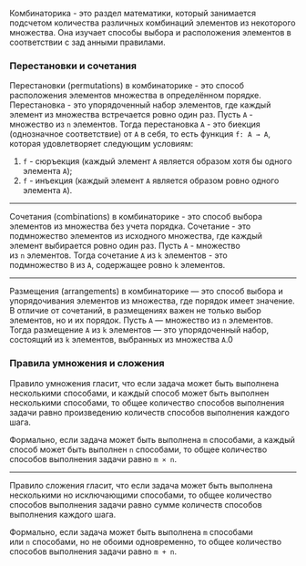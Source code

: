 Комбинаторика - это раздел математики, который занимается подсчетом количества различных комбинаций элементов из некоторого множества. Она изучает способы выбора и расположения элементов в соответствии с зад анными правилами.
### Перестановки и сочетания
Перестановки (permutations) в комбинаторике - это способ расположения элементов множества в определённом порядке. Перестановка - это упорядоченный набор элементов, где каждый элемент из множества встречается ровно один раз.
Пусть `A` - множество из `n` элементов. Тогда перестановка `A` - это биекция (однозначное соответствие) от `A` в себя, то есть функция `f: A → A`, которая удовлетворяет следующим условиям:

1. `f` - сюръекция (каждый элемент `A` является образом хотя бы одного элемента `A`);
2. `f` - инъекция (каждый элемент `A` является образом ровно одного элемента `A`).

------------------------------------------------------------------------------

Сочетания (combinations) в комбинаторике - это способ выбора элементов из множества без учета порядка. Сочетание - это подмножество элементов из исходного множества, где каждый элемент выбирается ровно один раз.
Пусть `A` - множество из `n` элементов. Тогда сочетание `A` из `k` элементов - это подмножество `B` из `A`, содержащее ровно `k` элементов.

-------------------------------------------------------------------------------

Размещения (arrangements) в комбинаторике — это способ выбора и упорядочивания элементов из множества, где порядок имеет значение. В отличие от сочетаний, в размещениях важен не только выбор элементов, но и их порядок.
Пусть `A` — множество из `n` элементов. Тогда размещение `A` из `k` элементов — это упорядоченный набор, состоящий из `k` элементов, выбранных из множества `A`.0
### Правила умножения и сложения
Правило умножения гласит, что если задача может быть выполнена несколькими способами, и каждый способ может быть выполнен несколькими способами, то общее количество способов выполнения задачи равно произведению количеств способов выполнения каждого шага.

Формально, если задача может быть выполнена `m` способами, а каждый способ может быть выполнен `n` способами, то общее количество способов выполнения задачи равно `m × n`.

-------------------------------------------------------------------------------

Правило сложения гласит, что если задача может быть выполнена несколькими но исключающими способами, то общее количество способов выполнения задачи равно сумме количеств способов выполнения каждого шага.

Формально, если задача может быть выполнена `m` способами или `n` способами, но не обоими одновременно, то общее количество способов выполнения задачи равно `m + n`.